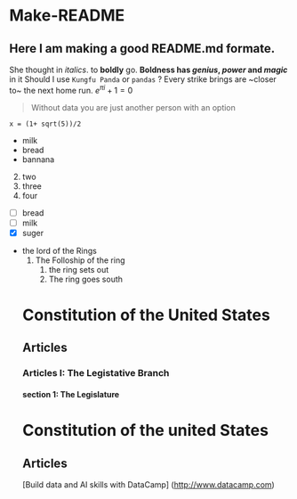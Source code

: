 # Make-README
## Here I am making a good README.md formate.
She thought in *italics*.
to **boldly** go.
**Boldness has *genius*, *power* and *magic*** in it
Should I use `Kungfu Panda` or `pandas` ?
Every strike brings are ~closer to~  the next home run.
$e^{\pi i} + 1 = 0$
>Without data you are just
>another person with an option
```
x = (1+ sqrt(5))/2
```
- milk
- bread
- bannana
2. two
1. three
2. four
- [ ] bread
- [ ] milk
- [x] suger
* the lord of the Rings
  1. The Folloship of the ring
      1. the ring sets out
      1. The ring goes south
  # Constitution of the United States
  ## Articles
  ### Articles I: The Legistative Branch
  #### section 1: The Legislature
  Constitution of the united States
  =================================
  Articles
  --------
  [Build data and AI skills with DataCamp]
  (http://www.datacamp.com)
  
